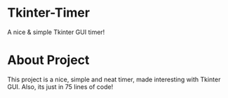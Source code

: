 # Tkinter-Timer
A nice &amp; simple Tkinter GUI timer!

# About Project
This project is a nice, simple and neat timer, made interesting with Tkinter GUI. Also, its just in 75 lines of code!
